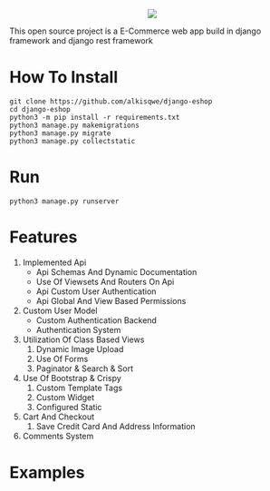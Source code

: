 <p align="center">
  <img src="https://github.com/alkisqwe/django-eshop/assets/73914940/062372c5-f24c-49e2-a122-e9a848f3122b">
</p>

This open source project is a E-Commerce web app build in django framework and django rest framework
# How To Install
```
git clone https://github.com/alkisqwe/django-eshop
cd django-eshop
python3 -m pip install -r requirements.txt
python3 manage.py makemigrations
python3 manage.py migrate
python3 manage.py collectstatic
```
# Run
```
python3 manage.py runserver
```
# Features
1) Implemented Api
    <ul>
      <li>Api Schemas And Dynamic Documentation</li>
      <li>Use Of Viewsets And Routers On Api</li>
      <li>Api Custom User Authentication</li>
      <li>Api Global And View Based Permissions</li>
    </ul>
2) Custom User Model
    <ul>
      <li>Custom Authentication Backend</li>
      <li>Authentication System</li>
    </ul>
3) Utilization Of Class Based Views
    1. Dynamic Image Upload
    2. Use Of Forms
    3. Paginator & Search & Sort
4) Use Of Bootstrap & Crispy
    1. Custom Template Tags
    2. Custom Widget
    3. Configured Static
5) Cart And Checkout
    1. Save Credit Card And Address Information
6) Comments System

# Examples

